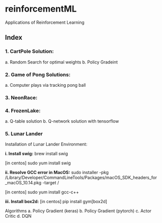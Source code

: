# reinforcementML
Applications of Reinforcement Learning

## Index

### 1. CartPole Solution:
  a. Random Search for optimal weights
  b. Policy Gradeint 

### 2. Game of Pong Solutions:
  a. Computer plays via tracking pong ball

### 3. NeonRace:

### 4. FrozenLake:
  a. Q-table solution
  b. Q-network solution with tensorflow

### 5. Lunar Lander
  Installation of Lunar Lander Environment:

  <b>i. Install swig:</b>
  brew install swig

  [in centos]
  sudo yum install swig
  

  <b>ii. Resolve GCC error in MacOS:</b>
  sudo installer -pkg /Library/Developer/CommandLineTools/Packages/macOS_SDK_headers_for_macOS_10.14.pkg -target /

  [in centos]
  sudo yum install gcc-c++

  <b>iii. Install box2d:</b>
  [in centos]
  pip install gym[box2d]

  Algorithms
  a. Policy Gradient (keras)
  b. Policy Gradient (pytorch)
  c. Actor Critic
  d. DQN



